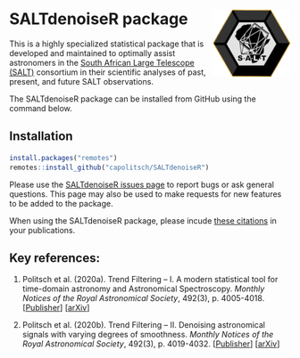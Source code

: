 # SALTdenoiseR package <img src="man/figures/logo.png" align="right" width="140px"/>

This is a highly specialized statistical package that is developed and maintained to optimally assist astronomers in the [South African Large Telescope (SALT)](https://www.salt.ac.za/) consortium in their scientific analyses of past, present, and future SALT observations.

The SALTdenoiseR package can be installed from GitHub using the command below.

## Installation
``` r
install.packages("remotes")
remotes::install_github("capolitsch/SALTdenoiseR")
```

Please use the [SALTdenoiseR issues page](https://github.com/capolitsch/SALTdenoiseR/issues) to report bugs or ask general questions. This page may also be used to make requests for new features to be added to the package.

When using the SALTdenoiseR package, please incude [these citations](https://capolitsch.github.io/SALTdenoiseR/authors.html) in your publications.


## Key references:

1. Politsch et al. (2020a). Trend Filtering – I. A modern statistical tool for time-domain astronomy and Astronomical Spectroscopy. 
*Monthly Notices of the Royal Astronomical Society*, 492(3), p. 4005-4018. [[Publisher](https://academic.oup.com/mnras/article/492/3/4005/5704413)] [[arXiv](https://arxiv.org/abs/1908.07151)]

2. Politsch et al. (2020b). Trend Filtering – II. Denoising astronomical signals with varying degrees of smoothness. 
*Monthly Notices of the Royal Astronomical Society*, 492(3), p. 4019-4032. [[Publisher](https://academic.oup.com/mnras/article/492/3/4019/5704414)] [[arXiv](https://arxiv.org/abs/2001.03552)]
